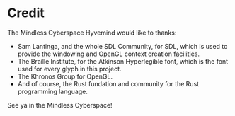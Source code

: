# Credit

The Mindless Cyberspace Hyvemind would like to thanks:
- Sam Lantinga, and the whole SDL Community, for SDL, which is used to provide the windowing and OpenGL context creation facilities.
- The Braille Institute, for the Atkinson Hyperlegible font, which is the font used for every glyph in this project.
- The Khronos Group for OpenGL.
- And of course, the Rust fundation and community for the Rust programming language.

See ya in the Mindless Cyberspace!
